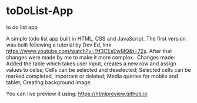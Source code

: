 # toDoList-App
to do list app

A simple todo list app built in HTML, CSS and JavaScript.
The first version was built following a tutorial by Dev Ed, link https://www.youtube.com/watch?v=Ttf3CEsEwMQ&t=72s. After that changes were made by me to make it
more complex. 
Changes made:
Added the table which takes user input, creates a new row and assign values to celss;
Cells can be selected and deselected;
Selected cells can be marked completed, important or deleted;
Media queries for mobile and tablet;
Creating background image.

You can live preview it using:
https://htmlpreview.github.io

